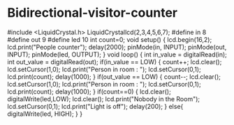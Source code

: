 # Bidirectional-visitor-counter
#include <LiquidCrystal.h>
LiquidCrystallcd(2,3,4,5,6,7);
#define in 8
#define out 9
#define led 10
int count=0;
void setup() {
lcd.begin(16,2);
lcd.print("People counter");
delay(2000);
pinMode(in, INPUT);
pinMode(out, INPUT);
pinMode(led, OUTPUT);
}
void loop() {
 int in_value = digitalRead(in);
  int out_value = digitalRead(out);
if(in_value == LOW)
 {
 count++;
lcd.clear();
lcd.setCursor(1,0);
lcd.print("Person in room : ");
lcd.setCursor(0,1);
lcd.print(count);
delay(1000);
 }
if(out_value == LOW)
 {
 count--;
lcd.clear();
lcd.setCursor(1,0);
lcd.print("Person in room : ");
lcd.setCursor(0,1);
lcd.print(count);
delay(1000); 
}
 if(count==0)
 {
lcd.clear();
digitalWrite(led,LOW);
lcd.clear();
lcd.print("Nobody in the Room");
lcd.setCursor(0,1);
lcd.print("Light is off");
delay(200);
 }
else{
digitalWrite(led, HIGH);
 }
 }
